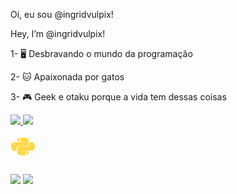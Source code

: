 Oi, eu sou @ingridvulpix!

Hey, I’m @ingridvulpix!
 
 1- :desktop_computer: Desbravando o mundo da programação
 
 2- :cat: Apaixonada por gatos
 
 3- :video_game: Geek e otaku porque a vida tem dessas coisas

 <div>
  <a href="https://github.com/ingridvulpix">
  <img height="180em" src="https://github-readme-stats.vercel.app/api?username=ingridvulpix&show_icons=true&theme=dracula&include_all_commits=true&count_private=true"/>
  <img height="180em" src="https://github-readme-stats.vercel.app/api/top-langs/?username=ingridvulpix&layout=compact&langs_count=7&theme=dracula"/>
</div>

<div style="display: inline_block"><br>
  <img align="center" alt="Ingrid-Py" height="30" width="40" src="https://raw.githubusercontent.com/devicons/devicon/master/icons/python/python-plain.svg">
</div>
  
  ##
 
<div> 
  <a href = "mailto:ingridalmeidafs@gmail.com"><img src="https://img.shields.io/badge/-Gmail-%23333?style=for-the-badge&logo=gmail&logoColor=white" target="_blank"></a>
  <a href="https://www.linkedin.com/in/ingrid-de-almeida/" target="_blank"><img src="https://img.shields.io/badge/-LinkedIn-%230077B5?style=for-the-badge&logo=linkedin&logoColor=white" target="_blank"></a> 
 
</div>

